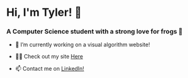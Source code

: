 # Hi, I'm Tyler! 👋
<h3 align="left">A Computer Science student with a strong love for frogs 🐸</h3>

- 🔭 I’m currently working on a visual algorithm website!

- 👨‍💻 Check out my site [Here](https://tylerbeach.site)

- 📫 Contact me on [LinkedIn!](https://www.linkedin.com/in/tylerbe/)
